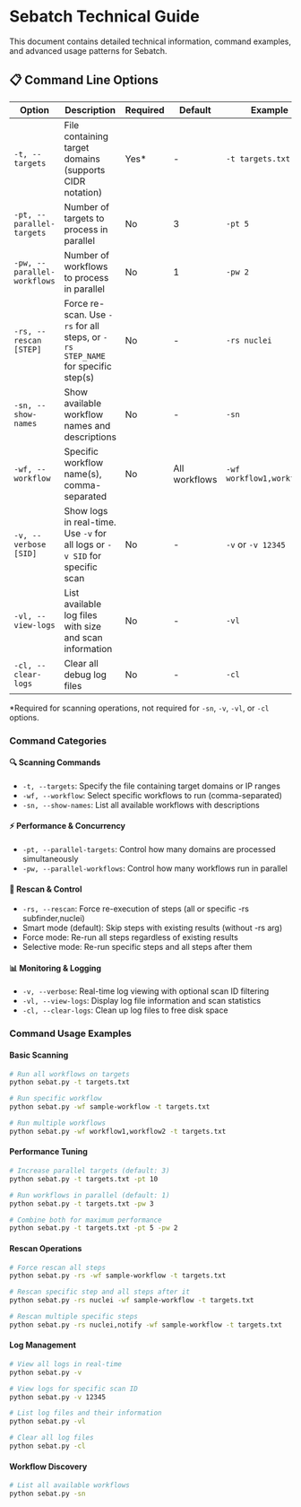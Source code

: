 # Sebatch Technical Guide

This document contains detailed technical information, command examples, and advanced usage patterns for Sebatch.


## 📋 Command Line Options

| Option | Description | Required | Default | Example |
|--------|-------------|----------|---------|---------|
| `-t, --targets` | File containing target domains (supports CIDR notation) | Yes* | - | `-t targets.txt` |
| `-pt, --parallel-targets` | Number of targets to process in parallel | No | 3 | `-pt 5` |
| `-pw, --parallel-workflows` | Number of workflows to process in parallel | No | 1 | `-pw 2` |
| `-rs, --rescan [STEP]` | Force re-scan. Use `-rs` for all steps, or `-rs STEP_NAME` for specific step(s) | No | - | `-rs nuclei` |
| `-sn, --show-names` | Show available workflow names and descriptions | No | - | `-sn` |
| `-wf, --workflow` | Specific workflow name(s), comma-separated | No | All workflows | `-wf workflow1,workflow2` |
| `-v, --verbose [SID]` | Show logs in real-time. Use `-v` for all logs or `-v SID` for specific scan | No | - | `-v` or `-v 12345` |
| `-vl, --view-logs` | List available log files with size and scan information | No | - | `-vl` |
| `-cl, --clear-logs` | Clear all debug log files | No | - | `-cl` |

*Required for scanning operations, not required for `-sn`, `-v`, `-vl`, or `-cl` options.

### Command Categories

#### 🔍 **Scanning Commands**
- `-t, --targets`: Specify the file containing target domains or IP ranges
- `-wf, --workflow`: Select specific workflows to run (comma-separated)
- `-sn, --show-names`: List all available workflows with descriptions

#### ⚡ **Performance & Concurrency**
- `-pt, --parallel-targets`: Control how many domains are processed simultaneously
- `-pw, --parallel-workflows`: Control how many workflows run in parallel

#### 🔄 **Rescan & Control**
- `-rs, --rescan`: Force re-execution of steps (all or specific -rs subfinder,nuclei)
- Smart mode (default): Skip steps with existing results (without -rs arg)
- Force mode: Re-run all steps regardless of existing results
- Selective mode: Re-run specific steps and all steps after them

#### 📊 **Monitoring & Logging**
- `-v, --verbose`: Real-time log viewing with optional scan ID filtering
- `-vl, --view-logs`: Display log file information and scan statistics
- `-cl, --clear-logs`: Clean up log files to free disk space

### Command Usage Examples

#### Basic Scanning
```bash
# Run all workflows on targets
python sebat.py -t targets.txt

# Run specific workflow
python sebat.py -wf sample-workflow -t targets.txt

# Run multiple workflows
python sebat.py -wf workflow1,workflow2 -t targets.txt
```

#### Performance Tuning
```bash
# Increase parallel targets (default: 3)
python sebat.py -t targets.txt -pt 10

# Run workflows in parallel (default: 1)
python sebat.py -t targets.txt -pw 3

# Combine both for maximum performance
python sebat.py -t targets.txt -pt 5 -pw 2
```

#### Rescan Operations
```bash
# Force rescan all steps
python sebat.py -rs -wf sample-workflow -t targets.txt

# Rescan specific step and all steps after it
python sebat.py -rs nuclei -wf sample-workflow -t targets.txt

# Rescan multiple specific steps
python sebat.py -rs nuclei,notify -wf sample-workflow -t targets.txt
```

#### Log Management
```bash
# View all logs in real-time
python sebat.py -v

# View logs for specific scan ID
python sebat.py -v 12345

# List log files and their information
python sebat.py -vl

# Clear all log files
python sebat.py -cl
```

#### Workflow Discovery
```bash
# List all available workflows
python sebat.py -sn
```